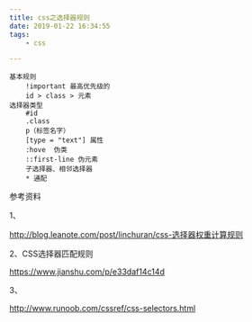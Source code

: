```yaml
---
title: css之选择器规则
date: 2019-01-22 16:34:55
tags:
	- css

---
```




```
基本规则
	!important 最高优先级的
	id > class > 元素
选择器类型
	#id
	.class
	p（标签名字）
	[type = "text"] 属性
	:hove  伪类
	::first-line 伪元素
	子选择器、相邻选择器
	* 通配
```



参考资料

1、

http://blog.leanote.com/post/linchuran/css-选择器权重计算规则

2、CSS选择器匹配规则

https://www.jianshu.com/p/e33daf14c14d

3、

http://www.runoob.com/cssref/css-selectors.html